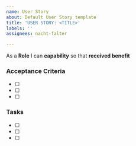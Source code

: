 ```yaml
---
name: User Story
about: Default User Story template
title: 'USER STORY: <TITLE>'
labels: ''
assignees: nacht-falter

---
```


As a **Role** I can **capability** so that **received benefit**

### Acceptance Criteria
- [ ] 
- [ ] 
- [ ] 

### Tasks
- [ ]
- [ ]
- [ ]


